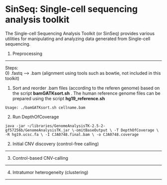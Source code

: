 SinSeq: Single-cell sequencing analysis toolkit
=======

The Single-cell Sequencing Analysis Toolkit (or SinSeq) provides various utilities for manipulating and analyzing data generated from Single-cell sequencing.


1. Preprocessing
-----------


Steps:    
0) .fastq --> .bam (alignment using tools such as bowtie, not included in this toolkit)    
1) Sort and reorder .bam files (according to the referen genome) based on the script **bamGATKsort.sh** . The human reference genome files can be prepared using the script **hg19_reference.sh**
```
Usage: ./bamGATKsort.sh cellname.bam  
```
2) Run DepthOfCoverage
```
java -jar ~/libraries/GenomeAnalysisTK-2.5-2-gf57256b/GenomeAnalysisTK.jar \-omitBaseOutput \ -T DepthOfCoverage \ -R hg19.ucsc.fa \ -I CJA0748.final.bam \ -o CJA0748.coverage
```





2. Initial CNV discovery (control-free calling)
-----------



3. Control-based CNV-calling 
-----------




4. Intratumor heterogeneity (clustering)
-----------
